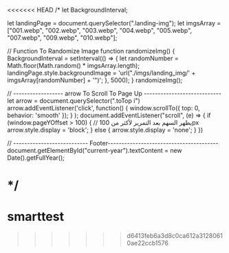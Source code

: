 <<<<<<< HEAD
/*
let BackgroundInterval;

let landingPage = document.querySelector(".landing-img");
let imgsArray = ["001.webp", "002.webp", "003.webp", "004.webp", "005.webp", "007.webp", "009.webp", "010.webp"];

// Function To Randomize Image
function randomizeImg() {
    BackgroundInterval = setInterval(() => {
      let randomNumber = Math.floor(Math.random() * imgsArray.length);
      landingPage.style.backgroundImage =
        'url("./imgs/landing_img/' + imgsArray[randomNumber] + '")';
    }, 5000);
}
randomizeImg();

// ------------------ arrow To Scroll To Page Up ----------------------------
let arrow = document.querySelector(".toTop i")
arrow.addEventListener('click', function() {
  window.scrollTo({
    top: 0,
    behavior: 'smooth'
  });
}
);
document.addEventListener("scroll", (e) => {
  if (window.pageYOffset > 100) { // يظهر السهم بعد التمرير لأكثر من 100px
    arrow.style.display = 'block';
  } else {
    arrow.style.display = 'none';
  }
})



// --------------------------- Footer----------------------------------------
document.getElementById("current-year").textContent = new Date().getFullYear();

*/
=======
# smarttest
>>>>>>> d6413feb6a3d8c0ca612a31280610ae22ccb1576
